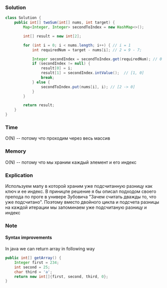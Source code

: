 ### Solution
```java
class Solution {
    public int[] twoSum(int[] nums, int target) {
        Map<Integer, Integer> secondToIndex = new HashMap<>();

        int[] result = new int[2];

        for (int i = 0; i < nums.length; i++) { // i = 1
            int requiredNum = target - nums[i]; // 2 = 9 - 7;

            Integer secondIndex = secondToIndex.get(requiredNum); // 0
            if (secondIndex != null) {
                result[0] = i;
                result[1] = secondIndex.intValue();  // [1, 0]
                break;
            } else {
                secondToIndex.put(nums[i], i); // [2 -> 0]
            }
        }

        return result;
    }
}
```

### Time
O(N) -- потому что проходим через весь массив 
### Memory
O(N) -- потому что мы храним каждый элемент и его индекс
### Explication
Используем мапу в которой храним уже подсчитанную разницу как ключ и ее индекс. В приницпе решение я бы описал подходом своего препода по проге в универе Зубовича
"Зачем считать дважды то, что уже подсчитано". Поэтому вместо двойного цикла и подсчета разницы на каждой итерации мы запоминаем уже подсчитаную разницу и индекс
### Note
#### Syntax improvements
In java we can return array in following way
```java
public int[] getArray() {
    Integer first = 234;
    int second = 25;
    char third = 'a';
    return new int[]{first, second, third, 0};
}
```